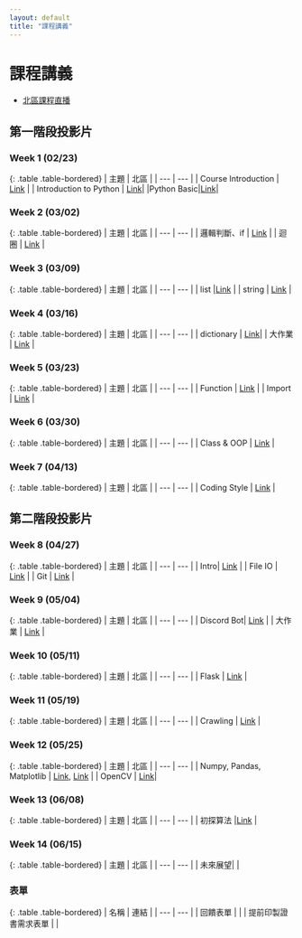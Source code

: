 ```yaml
---
layout: default
title: "課程講義"
---
```

# 課程講義

- [北區課程直播](https://youtube.com/playlist?list=PLp5kjMAmhp-8Vz7RQAR5o0JDF5ffAxw1g&feature=shared)

## 第一階段投影片

### Week 1 (02/23)

{: .table .table-bordered}
| 主題 | 北區 |
| --- | --- |
| Course Introduction | [Link](https://drive.google.com/file/d/1bnI2FwYh2IDpcoNb9SZK39z85v3aKcaR/view?usp=sharing) |
| Introduction to Python | [Link](https://www.canva.com/design/DAGfhj3B4cA/j723WifliPhfaiN29ETEaA/view?utm_content=DAGfhj3B4cA&utm_campaign=designshare&utm_medium=link2&utm_source=uniquelinks&utlId=h33ea3b7ec7)|
|Python Basic|[Link](https://hackmd.io/@gary940610/2025-sprout-python-basic)|

### Week 2 (03/02)

{: .table .table-bordered}
| 主題 | 北區 |
| --- | --- |
| 邏輯判斷、if | [Link](https://drive.google.com/file/d/14ykQ4lvahx66la11habQmhBVb-tZIAN2/view?usp=sharing) |
| 迴圈 | [Link](https://hackmd.io/@gary940610/python-loop) |

### Week 3 (03/09)

{: .table .table-bordered}
| 主題 | 北區 |
| --- | --- |
| list |[Link](https://drive.google.com/file/d/11YT62DoDGpCYj1txBcfPKr9R4rijQWPO/view?usp=drive_link) |
| string | [Link](https://hackmd.io/@onion0905/r1cbJAIjyg) |

### Week 4 (03/16)

{: .table .table-bordered}
| 主題 | 北區 |
| --- | --- |
| dictionary | [Link](https://drive.google.com/file/d/1FJItoWj6jn2DtVffA8-PIeuP_h1rTZHb/view?usp=drive_link)|
| 大作業 | [Link](https://hackmd.io/@howardhsuuu/r1BY4voo1e) |

### Week 5 (03/23)

{: .table .table-bordered}
| 主題 | 北區 |
| --- | --- |
| Function | [Link](https://hackmd.io/@b4N1BFEqTjixRQ6KKLx0qw/HJeSwgnhkl) |
| Import | [Link](https://drive.google.com/file/d/1rLZqChd6rHLYqI_HXzWZi9Cc7kEl0ZBF/view?usp=sharing) |

### Week 6 (03/30)

{: .table .table-bordered}
| 主題 | 北區 |
| --- | --- |
| Class & OOP | [Link](https://drive.google.com/file/d/1O8VYkzBo5waekkDflRQQeyzgr5DL4PVj/view?usp=sharing) |

### Week 7 (04/13)

{: .table .table-bordered}
| 主題 | 北區 |
| --- | --- |
| Coding Style | [Link](https://www.canva.com/design/DAGkB9s4d0c/vD03wEdNszq3sPMR4Ep6YA/view?utm_content=DAGkB9s4d0c&utm_campaign=designshare&utm_medium=link2&utm_source=uniquelinks&utlId=hd5f3e5ca6d) |

## 第二階段投影片

### Week 8 (04/27)

{: .table .table-bordered}
| 主題 | 北區 |
| --- | --- |
| Intro| [Link](https://docs.google.com/presentation/d/1r9fQrcxwRuTHnGWT03hvURFfFEvlrENS/edit?usp=sharing&ouid=109332966886639328335&rtpof=true&sd=true) |
| File IO | [Link](https://hackmd.io/@onion0905/ryDq3XKJge) |
| Git | [Link](https://www.canva.com/design/DAGldCMIrME/xfb0pLh_yDUa1oyynd598A/view?utm_content=DAGldCMIrME&utm_campaign=designshare&utm_medium=link2&utm_source=uniquelinks&utlId=h15e79f1881) |

### Week 9 (05/04)

{: .table .table-bordered}
| 主題 | 北區 |
| --- | --- |
| Discord Bot| [Link](https://drive.google.com/file/d/1uUbY19kw36rYH5reMljg35moXiCZs61V/view?usp=sharing) |
| 大作業 | [Link](https://hackmd.io/@gary940610/sprout2025hw2-discord_bot) |

### Week 10 (05/11)

{: .table .table-bordered}
| 主題 | 北區 |
| --- | --- |
| Flask | [Link](https://www.canva.com/design/DAGmdFicmfI/vD4qofbJh7wLdRGuTZ_Dag/view?utm_content=DAGmdFicmfI&utm_campaign=designshare&utm_medium=link2&utm_source=uniquelinks&utlId=hacb7fdacda) |

### Week 11 (05/19)

{: .table .table-bordered}
| 主題 | 北區 |
| --- | --- |
| Crawling | [Link](https://docs.google.com/presentation/d/1fFMG3o5fm8ba545unFDo-v4cA7uzQAiZrz6HFOOGykQ/edit?usp=sharing) |

### Week 12 (05/25)

{: .table .table-bordered}
| 主題 | 北區 |
| --- | --- |
| Numpy, Pandas, Matplotlib | [Link](https://slides.com/ck1100363/deck), [Link](https://hackmd.io/@b4N1BFEqTjixRQ6KKLx0qw/HJuLTmJzxg) |
| OpenCV	| [Link](https://www.canva.com/design/DAGmq3N0EoA/9LkwpFB_-u1Jh0Uv4vtN0Q/edit?utm_content=DAGmq3N0EoA&utm_campaign=designshare&utm_medium=link2&utm_source=sharebutton)|

### Week 13 (06/08)

{: .table .table-bordered}
| 主題 | 北區 |
| --- | --- |
| 初探算法 |[Link](https://drive.google.com/file/d/1KGMI-GIglhefv-pQhMW4-R3Q-4uUkbMq/view?usp=sharing)  |

### Week 14 (06/15)

{: .table .table-bordered}
| 主題 | 北區 |
| --- | --- |
| 未來展望|  |

### 表單

{: .table .table-bordered}
| 名稱 | 連結 |
| --- | --- |
| 回饋表單 |  |
| 提前印製證書需求表單 |  |

